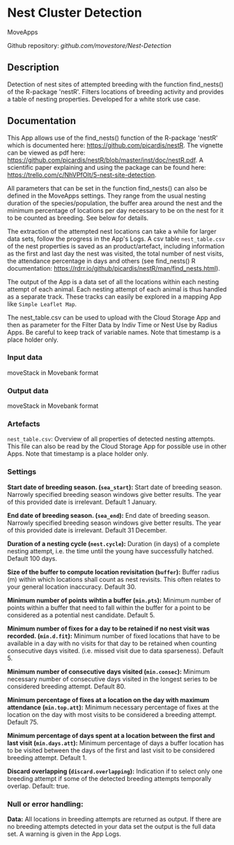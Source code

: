 # Nest Cluster Detection
MoveApps

Github repository: *github.com/movestore/Nest-Detection*

## Description
Detection of nest sites of attempted breeding with the function find_nests() of the R-package 'nestR'. Filters locations of breeding activity and provides a table of nesting properties. Developed for a white stork use case.

## Documentation
This App allows use of the find_nests() function of the R-package 'nestR' which is documented here: https://github.com/picardis/nestR. The vignette can be viewed as pdf here: https://github.com/picardis/nestR/blob/master/inst/doc/nestR.pdf. A scientific paper explaining and using the package can be found here: https://trello.com/c/NhVPfOIt/5-nest-site-detection.

All parameters that can be set in the function find_nests() can also be defined in the MoveApps settings. They range from the usual nesting duration of the species/population, the buffer area around the nest and the minimum percentage of locations per day necessary to be on the nest for it to be counted as breeding. See below for details.

The extraction of the attempted nest locations can take a while for larger data sets, follow the progress in the App's Logs. A csv table `nest_table.csv` of the nest properties is saved as an product/artefact, including information as the first and last day the nest was visited, the total number of nest visits, the attendance percentage in days and others (see find_nests() R documentation: https://rdrr.io/github/picardis/nestR/man/find_nests.html).

The output of the App is a data set of all the locations within each nesting attempt of each animal. Each nesting attempt of each animal is thus handled as a separate track. These tracks can easily be explored in a mapping App like `Simple Leaflet Map`.

The nest_table.csv can be used to upload with the Cloud Storage App and then as parameter for the Filter Data by Indiv Time or Nest Use by Radius Apps. Be careful to keep track of variable names. Note that timestamp is a place holder only.

### Input data
moveStack in Movebank format

### Output data
moveStack in Movebank format

### Artefacts
`nest_table.csv`: Overview of all properties of detected nesting attempts. This file can also be read by the Cloud Storage App for possible use in other Apps. Note that timestamp is a place holder only.

### Settings 
**Start date of breeding season. (`sea_start`):** Start date of breeding season. Narrowly specified breeding season windows give better results. The year of this provided date is irrelevant. Default 1 January.

**End date of breeding season. (`sea_end`):** End date of breeding season. Narrowly specified breeding season windows give better results. The year of this provided date is irrelevant. Default 31 December.

**Duration of a nesting cycle (`nest.cycle`):** Duration (in days) of a complete nesting attempt, i.e. the time until the young have successfully hatched. Default 100 days.

**Size of the buffer to compute location revisitation (`buffer`):** Buffer radius (m) within which locations shall count as nest revisits. This often relates to your general location inaccuracy. Default 30.

**Minimum number of points wihtin a buffer (`min.pts`):** Minimum number of points within a buffer that need to fall within the buffer for a point to be considered as a potential nest candidate. Default 5.

**Minimum number of fixes for a day to be retained if no nest visit was recorded. (`min.d.fit`):** Minimum number of fixed locations that have to be available in a day with no visits for that day to be retained when counting consecutive days visited. (i.e. missed visit due to data sparseness). Default 5.

**Minimum number of consecutive days visited (`min.consec`):** Minimum necessary number of consecutive days visited in the longest series to be considered breeding attempt. Default 80.

**Minimum percentage of fixes at a location on the day with maximum attendance (`min.top.att`):** Minimum necessary percentage of fixes at the location on the day with most visits to be considered a breeding attempt. Default 75.

**Minimum percentage of days spent at a location between the first and last visit (`min.days.att`):** Minimum percentage of days a buffer location has to be visited between the days of the first and last visit to be considered breeding attempt. Default 1.

**Discard overlapping (`discard.overlapping`):** Indication if to select only one breeding attempt if some of the detected breeding attempts temporally overlap. Default: true.

### Null or error handling:
**Data:** All locations in breeding attempts are returned as output. If there are no breeding attempts detected in your data set the output is the full data set. A warning is given in the App Logs.
